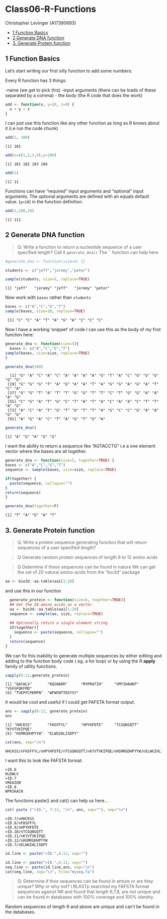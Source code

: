 # Class06-R-Functions
Christopher Levinger (A17390693)

- [1 Function Basics](#1-function-basics)
- [2 Generate DNA function](#2-generate-dna-function)
- [3. Generate Protein function](#3-generate-protein-function)

## 1 Function Basics

Let’s start writing our first silly function to add some numbers:

Every R function has 3 things:

-name (we get to pick this) -input arguments (there can be loads of
these separated by a comma) - the body (the R code that does the work)

``` r
add <- function(x, y=10, z=0) {
  x + y + z
}
```

I can just use this function like any other function as long as R knows
about it (i.e run the code chunk)

``` r
add(1, 100)
```

    [1] 101

``` r
add(x=c(1,2,3,4),y=100)
```

    [1] 101 102 103 104

``` r
add(1)
```

    [1] 11

Functions can have “required” input arguments and “optional” input
arguments. The optional arguments are defined with an equals default
value. (`y=10`) in the function definition.

``` r
add(1,100,10)
```

    [1] 111

## 2 Generate DNA function

> Q: Write a function to return a nucleotide sequence of a user
> specified length? Call it `generate_dna()` The \`\` function can help
> here

``` r
#generate_dna <- function(size=5) {}

students <- c("jeff","jeremy","peter")

sample(students, size=5, replace=TRUE)
```

    [1] "jeff"   "jeremy" "jeff"   "jeremy" "peter" 

Now work with `bases` rather than `students`

``` r
bases <- c("A","C","G","T")
sample(bases, size=10, replace=TRUE)
```

     [1] "C" "C" "A" "T" "A" "G" "A" "C" "C" "C"

Now I have a working ‘snippet’ of code I can use this as the body of my
first function here:

``` r
generate_dna <- function(size=5){
  bases <- c("A","C","G","T")
sample(bases, size=size, replace=TRUE)
}
```

``` r
generate_dna(100)
```

      [1] "G" "A" "C" "A" "C" "A" "A" "A" "A" "G" "T" "A" "C" "G" "G" "G" "G" "G"
     [19] "G" "G" "G" "T" "A" "G" "A" "A" "T" "A" "G" "G" "A" "G" "A" "T" "C" "A"
     [37] "G" "G" "T" "A" "T" "T" "G" "G" "T" "T" "C" "T" "G" "G" "A" "A" "A" "G"
     [55] "C" "G" "A" "T" "G" "C" "T" "A" "T" "A" "C" "A" "A" "C" "T" "T" "A" "G"
     [73] "A" "C" "A" "T" "G" "T" "G" "T" "T" "A" "G" "C" "C" "G" "A" "A" "G" "G"
     [91] "A" "G" "A" "C" "T" "A" "G" "T" "G" "A"

``` r
generate_dna()
```

    [1] "A" "G" "A" "G" "G"

I want the ability to return a sequence like “AGTACCTG” i.e a one
element vector where the bases are all together.

``` r
generate_dna <- function(size=5, together=TRUE) {
bases <- c("A","C","G","T")
sequence <- sample(bases, size=size, replace=TRUE)

if(together) {
  paste(sequence, collapse="")
}
return(sequence)
}
```

``` r
generate_dna(together=F)
```

    [1] "T" "A" "G" "A" "T"

## 3. Generate Protein function

> Q. Write a protein sequence generating function that will return
> sequences of a user specified length?

> Q Generate random protein sequences of length 6 to 12 amino acids

> Q Determine if these sequences can be found in nature We can get the
> set of 20 natural amino-acids from the “bio3d” package

``` r
aa <- bio3d::aa.table$aa1[1:20]
```

and use this in our function

``` r
  generate_protein <- function(size=6, together=TRUE){
  ## Get the 20 amino acids as a vector
  aa <- bio3d::aa.table$aa1[1:20]
  sequence <- sample(aa, size, replace=TRUE)
  
  ## Optionally return a single element string
  if(together){
    sequence <- paste(sequence, collapse="")
  }
  return(sequence)
}
```

We can fix this inability to generate multiple sequences by either
editing and adding to the function body code ( eg. a for loop) or by
using the R **apply** family of utility functions.

``` r
sapply(6:12,generate_protein)
```

    [1] "QAYALV"       "KQSNARR"      "MYPRATIH"     "VMYIHAHKP"    "VSFGFQKFMQ"  
    [6] "TVEPFCPKMPN"  "WFWFWTTDSYSY"

It would be cool and useful if I could get FAFSTA format output.

``` r
ans <- sapply(6:12, generate_protein)
ans
```

    [1] "HHCKSS"       "FHSFFYL"      "HPYHFDTE"     "TCGQNSQTT"    "KYVTVKIPQE"  
    [6] "HSMRGDHPYYW"  "ELWGIHLISDPY"

``` r
cat(ans, sep="/n")
```

    HHCKSS/nFHSFFYL/nHPYHFDTE/nTCGQNSQTT/nKYVTVKIPQE/nHSMRGDHPYYW/nELWGIHLISDPY

I want this to look like FAFSTA format:

    >ID.6
    HLDWLV
    >ID.7
    VREAIQN
    >ID.8
    WPRSKACN

The functions paste() and cat() can help us here…

``` r
cat( paste (">ID.", 7:12, "/n", ans, sep=""), sep="\n")
```

    >ID.7/nHHCKSS
    >ID.8/nFHSFFYL
    >ID.9/nHPYHFDTE
    >ID.10/nTCGQNSQTT
    >ID.11/nKYVTVKIPQE
    >ID.12/nHSMRGDHPYYW
    >ID.7/nELWGIHLISDPY

``` r
id.line <- paste(">ID.",6:12, sep="")
```

``` r
id.line <- paste(">10.",6:12, sep="")
seq.line <- paste(id.line,ans, sep="\n")
cat(seq.line, sep="\n", file="myseq.fa")
```

> Q: Determine if thse sequences can be found in anture or are they
> unique? Why or why not? I BLASTp searched my FAFSTA format sequences
> against NR and found that length 6,7,8, are not unique and can be
> found in databases with 100% coverage and 100% identity.

Random sequences of length 9 and above are unique and can’t be found in
the databases.
